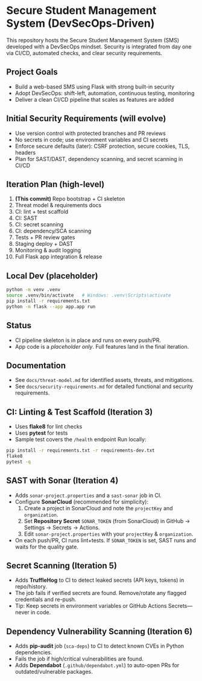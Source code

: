 # Secure Student Management System (DevSecOps-Driven)

This repository hosts the Secure Student Management System (SMS) developed with a DevSecOps mindset.
Security is integrated from day one via CI/CD, automated checks, and clear security requirements.

## Project Goals
- Build a web-based SMS using Flask with strong built-in security
- Adopt DevSecOps: shift-left, automation, continuous testing, monitoring
- Deliver a clean CI/CD pipeline that scales as features are added

## Initial Security Requirements (will evolve)
- Use version control with protected branches and PR reviews
- No secrets in code; use environment variables and CI secrets
- Enforce secure defaults (later): CSRF protection, secure cookies, TLS, headers
- Plan for SAST/DAST, dependency scanning, and secret scanning in CI/CD

## Iteration Plan (high-level)
1. **(This commit)** Repo bootstrap + CI skeleton
2. Threat model & requirements docs
3. CI: lint + test scaffold
4. CI: SAST
5. CI: secret scanning
6. CI: dependency/SCA scanning
7. Tests + PR review gates
8. Staging deploy + DAST
9. Monitoring & audit logging
10. Full Flask app integration & release

## Local Dev (placeholder)
```bash
python -m venv .venv
source .venv/bin/activate   # Windows: .venv\Scripts\activate
pip install -r requirements.txt
python -m flask --app app.app run
```

## Status
- CI pipeline skeleton is in place and runs on every push/PR.
- App code is a *placeholder only*. Full features land in the final iteration.


## Documentation
- See `docs/threat-model.md` for identified assets, threats, and mitigations.
- See `docs/security-requirements.md` for detailed functional and security requirements.


## CI: Linting & Test Scaffold (Iteration 3)
- Uses **flake8** for lint checks
- Uses **pytest** for tests
- Sample test covers the `/health` endpoint
Run locally:
```bash
pip install -r requirements.txt -r requirements-dev.txt
flake8
pytest -q
```


## SAST with Sonar (Iteration 4)
- Adds `sonar-project.properties` and a `sast-sonar` job in CI.
- Configure **SonarCloud** (recommended for simplicity):
  1. Create a project in SonarCloud and note the `projectKey` and `organization`.
  2. Set **Repository Secret** `SONAR_TOKEN` (from SonarCloud) in GitHub → Settings → Secrets → Actions.
  3. Edit `sonar-project.properties` with your `projectKey` & `organization`.
- On each push/PR, CI runs lint+tests. If `SONAR_TOKEN` is set, SAST runs and waits for the quality gate.


## Secret Scanning (Iteration 5)
- Adds **TruffleHog** to CI to detect leaked secrets (API keys, tokens) in repo/history.
- The job fails if verified secrets are found. Remove/rotate any flagged credentials and re-push.
- Tip: Keep secrets in environment variables or GitHub Actions Secrets—never in code.


## Dependency Vulnerability Scanning (Iteration 6)
- Adds **pip-audit** job (`sca-deps`) to CI to detect known CVEs in Python dependencies.
- Fails the job if high/critical vulnerabilities are found.
- Adds **Dependabot** (`.github/dependabot.yml`) to auto-open PRs for outdated/vulnerable packages.
